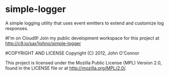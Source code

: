 simple-logger
=============

A simple logging utility that uses event emitters to extend and customize log responses.

#I'm on Cloud9!
Join my public development workspace for this project at http://c9.io/sax1johno/simple-logger

#COPYRIGHT AND LICENSE
Copyright (C) 2012, John O'Connor

This project is licensed under the Mozilla Public License (MPL) Version 2.0, found in the LICENSE file or at http://mozilla.org/MPL/2.0/.
